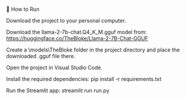 🚀 How to Run

Download the project to your personal computer.

Download the llama-2-7b-chat.Q4_K_M.gguf model from:
https://huggingface.co/TheBloke/Llama-2-7B-Chat-GGUF

Create a \models\TheBloke folder in the project directory and place the downloaded .gguf file there.

Open the project in Visual Studio Code.

Install the required dependencies:
pip install -r requirements.txt

Run the Streamlit app:
streamlit run run.py
